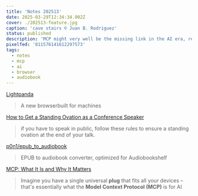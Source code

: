```yaml
---
title: 'Notes 202513'
date: 2025-03-29T12:34:34.902Z
cover: ./202513-feature.jpg
caption: 'cave stairs © Juan B. Rodriguez'
status: published
description: 'MCP might very well be the missing link in the AI era, read about it here'
pixelfed: '811576141612297573'
tags:
  - notes
  - mcp
  - ai
  - browser
  - audiobook
---
```


[Lightpanda](https://lightpanda.io/)

> A new browserbuilt for machines

[How to Get a Standing Ovation as a Conference Speaker](https://akos.ma/blog/how-to-get-a-standing-ovation-as-a-conference-speaker/)

> if you have to speak in public, follow these rules to ensure a standing ovation at the end of your talk.

[p0n1/epub_to_audiobook](https://github.com/p0n1/epub_to_audiobook)

> EPUB to audiobook converter, optimized for Audiobookshelf

[MCP: What It Is and Why It Matters](https://addyo.substack.com/p/mcp-what-it-is-and-why-it-matters)

> Imagine you have a single universal **plug** that fits all your devices – that's essentially what the **Model Context Protocol (MCP)** is for AI

